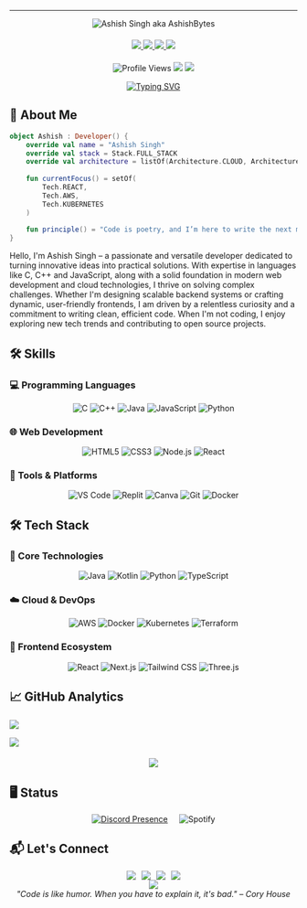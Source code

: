 ---
<div align="center">
  <img src="https://capsule-render.vercel.app/api?type=waving&color=0:4b6cb7,100:182848&height=250&section=header&text=Ashish%20Singh&fontSize=60&fontColor=fff&fontAlignY=35&animation=tilt&desc=Full-Stack%20Developer&descAlignY=50" alt="Ashish Singh aka AshishBytes" />

  <div style="margin: 20px 0;">
    <a href="https://github.com/AshishBytes">
      <img src="https://img.shields.io/badge/GitHub-100000?style=flat&logo=github&logoColor=white&color=4b6cb7" />
    </a>
    <a href="https://www.linkedin.com/in/ashishbytes">
      <img src="https://img.shields.io/badge/LinkedIn-0077B5?style=flat&logo=linkedin&logoColor=white" />
    </a>
    <a href="https://x.com/AshishBytes">
      <img src="https://img.shields.io/badge/X-000000?style=flat&logo=x&logoColor=white" />
    </a>
    <a href="https://discord.com/users/175010396384657408">
      <img src="https://img.shields.io/badge/Discord-7289DA?style=flat&logo=discord&logoColor=white" />
    </a>
  </div>

  <div style="margin: 15px 0;">
    <img src="https://komarev.com/ghpvc/?username=AshishBytes&color=4b6cb7&style=flat-square" alt="Profile Views">
    <img src="https://img.shields.io/badge/🌍%20UTC%2B5:30-India-182848" />
    <img src="https://img.shields.io/badge/🗣️%20Languages-Hindi%20%26%20English-4b6cb7" />
  </div>
</div>

<p align="center">
  <a href="https://git.io/typing-svg">
    <img src="https://readme-typing-svg.demolab.com?font=Fira+Code&pause=1000&width=435&lines=Building+innovative+solutions;Passionate+about+clean+code;Always+learning+new+technologies" alt="Typing SVG" />
  </a>
</p>

## 🎯 About Me
```kotlin
object Ashish : Developer() {
    override val name = "Ashish Singh"
    override val stack = Stack.FULL_STACK
    override val architecture = listOf(Architecture.CLOUD, Architecture.MICROSERVICES)
    
    fun currentFocus() = setOf(
        Tech.REACT,
        Tech.AWS,
        Tech.KUBERNETES
    )
    
    fun principle() = "Code is poetry, and I’m here to write the next masterpiece."
}
```
Hello, I'm Ashish Singh – a passionate and versatile developer dedicated to turning innovative ideas into practical solutions. With expertise in languages like C, C++ and JavaScript, along with a solid foundation in modern web development and cloud technologies, I thrive on solving complex challenges. Whether I'm designing scalable backend systems or crafting dynamic, user-friendly frontends, I am driven by a relentless curiosity and a commitment to writing clean, efficient code. When I'm not coding, I enjoy exploring new tech trends and contributing to open source projects.



## 🛠️ Skills

### 💻 Programming Languages
<div align="center" style="margin: 10px 0;">
  <img src="https://img.shields.io/badge/C-00599C?style=for-the-badge&logo=c&logoColor=white" alt="C">
  <img src="https://img.shields.io/badge/C++-00599C?style=for-the-badge&logo=c%2B%2B&logoColor=white" alt="C++">
  <img src="https://img.shields.io/badge/Java-ED8B00?style=for-the-badge&logo=java&logoColor=white" alt="Java">
  <img src="https://img.shields.io/badge/JavaScript-323330?style=for-the-badge&logo=javascript&logoColor=F7DF1E" alt="JavaScript">
  <img src="https://img.shields.io/badge/Python-3670A0?style=for-the-badge&logo=python&logoColor=ffdd54" alt="Python">
</div>

### 🌐 Web Development
<div align="center" style="margin: 10px 0;">
  <img src="https://img.shields.io/badge/HTML5-E34F26?style=for-the-badge&logo=html5&logoColor=white" alt="HTML5">
  <img src="https://img.shields.io/badge/CSS3-1572B6?style=for-the-badge&logo=css3&logoColor=white" alt="CSS3">
  <img src="https://img.shields.io/badge/Node.js-339933?style=for-the-badge&logo=nodedotjs&logoColor=white" alt="Node.js">
  <img src="https://img.shields.io/badge/React-20232A?style=for-the-badge&logo=react&logoColor=61DAFB" alt="React">
</div>

### 🔧 Tools & Platforms
<div align="center" style="margin: 10px 0;">
  <img src="https://img.shields.io/badge/VS_Code-007ACC?style=for-the-badge&logo=visual%20studio%20code&logoColor=white" alt="VS Code">
  <img src="https://img.shields.io/badge/Replit-DD1200?style=for-the-badge&logo=replit&logoColor=white" alt="Replit">
  <img src="https://img.shields.io/badge/Canva-00C4CC?style=for-the-badge&logo=canva&logoColor=white" alt="Canva">
  <img src="https://img.shields.io/badge/Git-F05032?style=for-the-badge&logo=git&logoColor=white" alt="Git">
  <img src="https://img.shields.io/badge/Docker-2496ED?style=for-the-badge&logo=docker&logoColor=white" alt="Docker">
</div>

## 🛠️ Tech Stack

### 🔮 Core Technologies
<div align="center" style="margin: 10px 0;">
  <img src="https://img.shields.io/badge/Java-ED8B00?logo=openjdk&logoColor=white&style=for-the-badge" alt="Java">
  <img src="https://img.shields.io/badge/Kotlin-7F52FF?logo=kotlin&logoColor=white&style=for-the-badge" alt="Kotlin">
  <img src="https://img.shields.io/badge/Python-3776AB?logo=python&logoColor=white&style=for-the-badge" alt="Python">
  <img src="https://img.shields.io/badge/TypeScript-3178C6?logo=typescript&logoColor=white&style=for-the-badge" alt="TypeScript">
</div>

### ☁️ Cloud & DevOps
<div align="center" style="margin: 10px 0;">
  <img src="https://img.shields.io/badge/AWS-232F3E?logo=amazonaws&logoColor=white&style=for-the-badge" alt="AWS">
  <img src="https://img.shields.io/badge/Docker-2496ED?logo=docker&logoColor=white&style=for-the-badge" alt="Docker">
  <img src="https://img.shields.io/badge/Kubernetes-326CE5?logo=kubernetes&logoColor=white&style=for-the-badge" alt="Kubernetes">
  <img src="https://img.shields.io/badge/Terraform-7B42BC?logo=terraform&logoColor=white&style=for-the-badge" alt="Terraform">
</div>

### 🎨 Frontend Ecosystem
<div align="center" style="margin: 10px 0;">
  <img src="https://img.shields.io/badge/React-61DAFB?logo=react&logoColor=white&style=for-the-badge" alt="React">
  <img src="https://img.shields.io/badge/Next.js-000000?logo=next.js&logoColor=white&style=for-the-badge" alt="Next.js">
  <img src="https://img.shields.io/badge/Tailwind%20CSS-06B6D4?logo=tailwindcss&logoColor=white&style=for-the-badge" alt="Tailwind CSS">
  <img src="https://img.shields.io/badge/Three.js-000000?logo=three.js&logoColor=white&style=for-the-badge" alt="Three.js">
</div>


## 📈 GitHub Analytics

<div align="center" style="display: grid; grid-template-columns: repeat(auto-fit, minmax(300px, 1fr)); gap: 15px; margin: 20px 0;">
  <img src="https://github-readme-stats.vercel.app/api?username=AshishBytes&show_icons=true&theme=nightowl&hide_border=true&count_private=true&include_all_commits=true" />
  <img src="https://github-readme-streak-stats.herokuapp.com?user=AshishBytes&theme=nightowl&date_format=j%20M%5B%20Y%5D&hide_border=true" />
</div>

<div align="center">
  <img src="https://github-readme-stats.vercel.app/api/top-langs/?username=AshishBytes&layout=compact&theme=nightowl&hide_border=true&langs_count=6" />
</div>

## 🖥️ Status
<div align="center" style="display: flex; flex-wrap: wrap; justify-content: center; gap: 20px;">
  <a href="https://discord.com/users/175010396384657408">
    <img src="https://lanyard.cnrad.dev/api/175010396384657408" alt="Discord Presence" />
  </a>
  <img src="https://spotify-recently-played-readme.vercel.app/api?user=3123hqklcwklqxqqqcu7lx5mxmua&count=3" alt="Spotify" />
</div>


## 📬 Let's Connect
<div align="center" style="display: flex; gap: 10px; justify-content: center; flex-wrap: wrap;">
  <a href="mailto:ashishlodhi5559@gmail.com">
    <img src="https://img.shields.io/badge/Gmail-D14836?style=for-the-badge&logo=gmail&logoColor=white" />
  </a>
  <a href="https://x.com/AshishBytes">
    <img src="https://img.shields.io/badge/X-%23000000.svg?style=for-the-badge&logo=X&logoColor=white" />
  </a>
  <a href="https://www.linkedin.com/in/ashishbytes">
    <img src="https://img.shields.io/badge/LinkedIn-0077B5?style=for-the-badge&logo=linkedin&logoColor=white" />
  </a>
  <a href="https://discord.com/users/175010396384657408">
    <img src="https://img.shields.io/badge/discord-000000?style=for-the-badge&logo=discord&logoColor=white" />
  </a>
</div>

<div align="center">
  <img src="https://capsule-render.vercel.app/api?type=waving&color=0:4b6cb7,100:182848&height=100&section=footer" />
</div>

<div align="center">
  <i>"Code is like humor. When you have to explain it, it's bad." – Cory House</i>
</div>